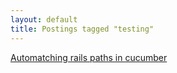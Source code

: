 ```yaml
---
layout: default
title: Postings tagged "testing"
---
```

[Automatching rails paths in cucumber](http://janesconference.github.com/KievII//2009/05/automatching-rails-paths-in-cucumber)<br />
